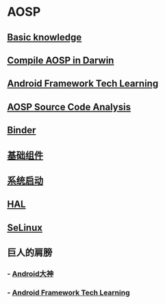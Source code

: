 # AOSP

<!-- 每一个链接必须从根目录开始，其次后面必须以 / 结尾，例如你必须写 aosp/base/ 而不是 aosp/base  -->
## [Basic knowledge](aosp/base/)

## [Compile AOSP in Darwin](aosp/compile/)

## [Android Framework Tech Learning](http://ahaoframework.tech/)

## [AOSP Source Code Analysis](aosp/source/)

## [Binder](aosp/binder/)

## [基础组件](aosp/componment/)

## [系统启动](aosp/launch/)

## [HAL](aosp/hal/)

## [SeLinux](aosp/selinux/)


## 巨人的肩膀

### - [Android大神](https://wangkuiwu.github.io/)
### - [Android Framework Tech Learning](http://ahaoframework.tech/)


